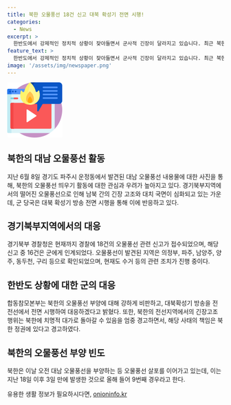 ```yaml
---
title: 북한 오물풍선 18건 신고 대북 확성기 전면 시행!
categories:
  - News
excerpt: >
  한반도에서 강제적인 정치적 상황이 잦아들면서 군사적 긴장이 달라지고 있습니다. 최근 북한이 대남 오물풍선을 띄워 경기북부에 떨어뜨리자, 대한민국 군 당국이 이에 대응해 대북 확성기 방송을 전 선 전체에서 전면적으로 시행하고 있습니다. 경기북부 지역에서는 18건이 넘는 오물풍선 관련 신고가 접수되며, 군은 이를 인계하고 수거 및 관련 조치를 진행 중입니다. 이에 대해 합동참모본부는 북한 군의 행위를 비판하며 대북확성기 방송을 전면 시행할 것이라 밝혔습니다.
feature_text: >
  한반도에서 강제적인 정치적 상황이 잦아들면서 군사적 긴장이 달라지고 있습니다. 최근 북한이 대남 오물풍선을 띄워 경기북부에 떨어뜨리자, 대한민국 군 당국이 이에 대응해 대북 확성기 방송을 전 선 전체에서 전면적으로 시행하고 있습니다. 경기북부 지역에서는 18건이 넘는 오물풍선 관련 신고가 접수되며, 군은 이를 인계하고 수거 및 관련 조치를 진행 중입니다. 이에 대해 합동참모본부는 북한 군의 행위를 비판하며 대북확성기 방송을 전면 시행할 것이라 밝혔습니다.
image: '/assets/img/newspaper.png'
---
```


<p><img src="/assets/img/news.png" alt="rentncar 속보" /></p>

<h2 data-ke-size="size26">북한의 대남 오물풍선 활동</h2>

<p data-ke-size="size16">지난 6월 8일 경기도 파주시 운정동에서 발견된 대남 오물풍선 내용물에 대한 사진을 통해, 북한의 오물풍선 띄우기 활동에 대한 관심과 우려가 높아지고 있다. 경기북부지역에서의 떨어진 오물풍선으로 인해 남북 간의 긴장 고조와 대치 국면이 심화되고 있는 가운데, 군 당국은 대북 확성기 방송 전면 시행을 통해 이에 반응하고 있다. </p>

<h2 data-ke-size="size26">경기북부지역에서의 대응</h2>

<p data-ke-size="size16">경기북부 경찰청은 현재까지 경찰에 18건의 오물풍선 관련 신고가 접수되었으며, 해당 신고 중 16건은 군에게 인계되었다. 오물풍선이 발견된 지역은 의정부, 파주, 남양주, 양주, 동두천, 구리 등으로 확인되었으며, 현재도 수거 등의 관련 조치가 진행 중이다. </p>

<h2 data-ke-size="size26">한반도 상황에 대한 군의 대응</h2>

<p data-ke-size="size16">합동참모본부는 북한의 오물풍선 부양에 대해 강하게 비판하고, 대북확성기 방송을 전 전선에서 전면 시행하여 대응하겠다고 밝혔다. 또한, 북한의 전선지역에서의 긴장고조 행위는 북한에 치명적 대가로 돌아갈 수 있음을 엄중 경고하면서, 해당 사태의 책임은 북한 정권에 있다고 경고하였다. </p>

<h2 data-ke-size="size26">북한의 오물풍선 부양 빈도</h2>

<p data-ke-size="size16">북한은 이날 오전 대남 오물풍선을 부양하는 등 오물풍선 살포를 이어가고 있는데, 이는 지난 18일 이후 3일 만에 발생한 것으로 올해 들어 9번째 경우라고 한다.</p>

<p data-ke-size="size16"></p>
유용한 생활 정보가 필요하시다면, <a href="https://onioninfo.kr" rel="dofollow">onioninfo.kr</a>


